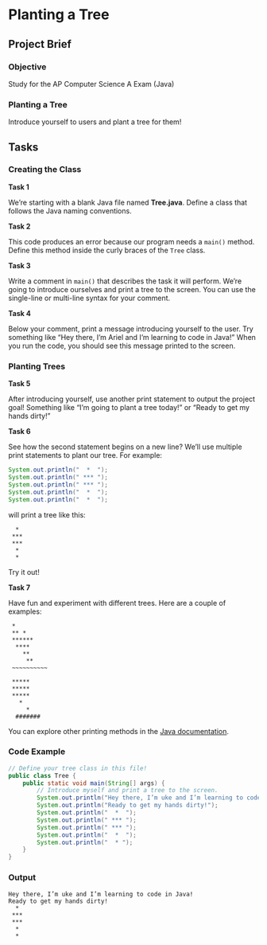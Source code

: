 # Planting a Tree

## Project Brief

### Objective

Study for the AP Computer Science A Exam (Java)

### Planting a Tree

Introduce yourself to users and plant a tree for them!

## Tasks

### Creating the Class

**Task 1**

We’re starting with a blank Java file named **Tree.java**. Define a class that follows the Java naming conventions.

**Task 2**

This code produces an error because our program needs a `main()` method. Define this method inside the curly braces of the `Tree` class.

**Task 3**

Write a comment in `main()` that describes the task it will perform. We’re going to introduce ourselves and print a tree to the screen. You can use the single-line or multi-line syntax for your comment.

**Task 4**

Below your comment, print a message introducing yourself to the user. Try something like “Hey there, I’m Ariel and I’m learning to code in Java!” When you run the code, you should see this message printed to the screen.

### Planting Trees

**Task 5**

After introducing yourself, use another print statement to output the project goal! Something like “I’m going to plant a tree today!” or “Ready to get my hands dirty!”

**Task 6**

See how the second statement begins on a new line? We’ll use multiple print statements to plant our tree. For example:

```java
System.out.println("  *  ");
System.out.println(" *** ");
System.out.println(" *** ");
System.out.println("  *  ");
System.out.println("  *  ");
```

will print a tree like this:

```
  *
 ***
 ***
  *
  *
```

Try it out!

**Task 7**

Have fun and experiment with different trees. Here are a couple of examples:

```
 *
 ** *
 ******
  ****
    **
     **
 ~~~~~~~~~~
```

```
 *****
 *****
 *****
   *
     *
  #######
```

You can explore other printing methods in the [Java documentation](https://docs.oracle.com/javase/8/docs/api/java/lang/System.html#out).

### Code Example

```java
// Define your tree class in this file!
public class Tree {
    public static void main(String[] args) {
        // Introduce myself and print a tree to the screen.
        System.out.println("Hey there, I’m uke and I’m learning to code in Java!");
        System.out.println("Ready to get my hands dirty!");
        System.out.println("  *  ");
        System.out.println(" *** ");
        System.out.println(" *** ");
        System.out.println("  *  ");
        System.out.println("  * ");
    }
}
```

### Output

```
Hey there, I’m uke and I’m learning to code in Java!
Ready to get my hands dirty!
  *
 ***
 ***
  *
  *
```
